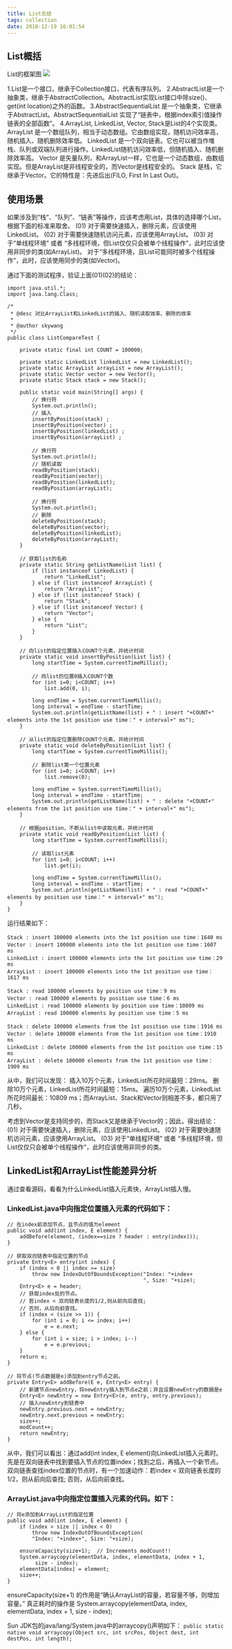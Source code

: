 ```yaml
---
title: List总结
tags: collection
date: 2018-12-19 16:01:54
---
```


## List概括
List的框架图
![](List总结/1.jpg)

1.List是一个接口，继承于Collection接口，代表有序队列。
2.AbstractList是一个抽象类，继承于AbstractCollection。AbstractList实现List接口中除size()、get(int location)之外的函数。
3.AbstractSequentialList 是一个抽象类，它继承于AbstractList。AbstractSequentialList 实现了“链表中，根据index索引值操作链表的全部函数”。
4.ArrayList, LinkedList, Vector, Stack是List的4个实现类。
ArrayList 是一个数组队列，相当于动态数组。它由数组实现，随机访问效率高，随机插入、随机删除效率低。
LinkedList 是一个双向链表。它也可以被当作堆栈、队列或双端队列进行操作。LinkedList随机访问效率低，但随机插入、随机删除效率高。
Vector 是矢量队列，和ArrayList一样，它也是一个动态数组，由数组实现。但是ArrayList是非线程安全的，而Vector是线程安全的。
Stack 是栈，它继承于Vector。它的特性是：先进后出(FILO, First In Last Out)。

## 使用场景
如果涉及到“栈”、“队列”、“链表”等操作，应该考虑用List，具体的选择哪个List，根据下面的标准来取舍。
(01) 对于需要快速插入，删除元素，应该使用LinkedList。
(02) 对于需要快速随机访问元素，应该使用ArrayList。
(03) 对于“单线程环境” 或者 “多线程环境，但List仅仅只会被单个线程操作”，此时应该使用非同步的类(如ArrayList)。
       对于“多线程环境，且List可能同时被多个线程操作”，此时，应该使用同步的类(如Vector)。
	   
通过下面的测试程序，验证上面(01)(02)的结论：
```
import java.util.*;
import java.lang.Class;

/*
 * @desc 对比ArrayList和LinkedList的插入、随机读取效率、删除的效率
 *
 * @author skywang
 */
public class ListCompareTest {

    private static final int COUNT = 100000;

    private static LinkedList linkedList = new LinkedList();
    private static ArrayList arrayList = new ArrayList();
    private static Vector vector = new Vector();
    private static Stack stack = new Stack();

    public static void main(String[] args) {
        // 换行符
        System.out.println();
        // 插入
        insertByPosition(stack) ;
        insertByPosition(vector) ;
        insertByPosition(linkedList) ;
        insertByPosition(arrayList) ;

        // 换行符
        System.out.println();
        // 随机读取
        readByPosition(stack);
        readByPosition(vector);
        readByPosition(linkedList);
        readByPosition(arrayList);

        // 换行符
        System.out.println();
        // 删除 
        deleteByPosition(stack);
        deleteByPosition(vector);
        deleteByPosition(linkedList);
        deleteByPosition(arrayList);
    }

    // 获取list的名称
    private static String getListName(List list) {
        if (list instanceof LinkedList) {
            return "LinkedList";
        } else if (list instanceof ArrayList) {
            return "ArrayList";
        } else if (list instanceof Stack) {
            return "Stack";
        } else if (list instanceof Vector) {
            return "Vector";
        } else {
            return "List";
        }
    }

    // 向list的指定位置插入COUNT个元素，并统计时间
    private static void insertByPosition(List list) {
        long startTime = System.currentTimeMillis();

        // 向list的位置0插入COUNT个数
        for (int i=0; i<COUNT; i++)
            list.add(0, i);

        long endTime = System.currentTimeMillis();
        long interval = endTime - startTime;
        System.out.println(getListName(list) + " : insert "+COUNT+" elements into the 1st position use time：" + interval+" ms");
    }

    // 从list的指定位置删除COUNT个元素，并统计时间
    private static void deleteByPosition(List list) {
        long startTime = System.currentTimeMillis();

        // 删除list第一个位置元素
        for (int i=0; i<COUNT; i++)
            list.remove(0);

        long endTime = System.currentTimeMillis();
        long interval = endTime - startTime;
        System.out.println(getListName(list) + " : delete "+COUNT+" elements from the 1st position use time：" + interval+" ms");
    }

    // 根据position，不断从list中读取元素，并统计时间
    private static void readByPosition(List list) {
        long startTime = System.currentTimeMillis();

        // 读取list元素
        for (int i=0; i<COUNT; i++)
            list.get(i);

        long endTime = System.currentTimeMillis();
        long interval = endTime - startTime;
        System.out.println(getListName(list) + " : read "+COUNT+" elements by position use time：" + interval+" ms");
    }
}
```

运行结果如下：
```
Stack : insert 100000 elements into the 1st position use time：1640 ms
Vector : insert 100000 elements into the 1st position use time：1607 ms
LinkedList : insert 100000 elements into the 1st position use time：29 ms
ArrayList : insert 100000 elements into the 1st position use time：1617 ms

Stack : read 100000 elements by position use time：9 ms
Vector : read 100000 elements by position use time：6 ms
LinkedList : read 100000 elements by position use time：10809 ms
ArrayList : read 100000 elements by position use time：5 ms

Stack : delete 100000 elements from the 1st position use time：1916 ms
Vector : delete 100000 elements from the 1st position use time：1910 ms
LinkedList : delete 100000 elements from the 1st position use time：15 ms
ArrayList : delete 100000 elements from the 1st position use time：1909 ms
```

从中，我们可以发现：
插入10万个元素，LinkedList所花时间最短：29ms。
删除10万个元素，LinkedList所花时间最短：15ms。
遍历10万个元素，LinkedList所花时间最长：10809 ms；而ArrayList、Stack和Vector则相差不多，都只用了几秒。

考虑到Vector是支持同步的，而Stack又是继承于Vector的；因此，得出结论：
(01) 对于需要快速插入，删除元素，应该使用LinkedList。
(02) 对于需要快速随机访问元素，应该使用ArrayList。
(03) 对于“单线程环境” 或者 “多线程环境，但List仅仅只会被单个线程操作”，此时应该使用非同步的类。

## LinkedList和ArrayList性能差异分析
通过查看源码，看看为什么LinkedList插入元素快，ArrayList插入慢。
### LinkedList.java中向指定位置插入元素的代码如下：
```
// 在index前添加节点，且节点的值为element
public void add(int index, E element) {
    addBefore(element, (index==size ? header : entry(index)));
}

// 获取双向链表中指定位置的节点
private Entry<E> entry(int index) {
    if (index < 0 || index >= size)
        throw new IndexOutOfBoundsException("Index: "+index+
                                            ", Size: "+size);
    Entry<E> e = header;
    // 获取index处的节点。
    // 若index < 双向链表长度的1/2,则从前向后查找;
    // 否则，从后向前查找。
    if (index < (size >> 1)) {
        for (int i = 0; i <= index; i++)
            e = e.next;
    } else {
        for (int i = size; i > index; i--)
            e = e.previous;
    }
    return e;
}

// 将节点(节点数据是e)添加到entry节点之前。
private Entry<E> addBefore(E e, Entry<E> entry) {
    // 新建节点newEntry，将newEntry插入到节点e之前；并且设置newEntry的数据是e
    Entry<E> newEntry = new Entry<E>(e, entry, entry.previous);
    // 插入newEntry到链表中
    newEntry.previous.next = newEntry;
    newEntry.next.previous = newEntry;
    size++;
    modCount++;
    return newEntry;
}
```

从中，我们可以看出：通过add(int index, E element)向LinkedList插入元素时。先是在双向链表中找到要插入节点的位置index；找到之后，再插入一个新节点。
双向链表查找index位置的节点时，有一个加速动作：若index < 双向链表长度的1/2，则从前向后查找; 否则，从后向前查找。

### ArrayList.java中向指定位置插入元素的代码。如下：
```
// 将e添加到ArrayList的指定位置
public void add(int index, E element) {
    if (index > size || index < 0)
        throw new IndexOutOfBoundsException(
        "Index: "+index+", Size: "+size);

    ensureCapacity(size+1);  // Increments modCount!!
    System.arraycopy(elementData, index, elementData, index + 1,
         size - index);
    elementData[index] = element;
    size++;
}
```
ensureCapacity(size+1) 的作用是“确认ArrayList的容量，若容量不够，则增加容量。”
真正耗时的操作是 System.arraycopy(elementData, index, elementData, index + 1, size - index);

Sun JDK包的java/lang/System.java中的arraycopy()声明如下：
`public static native void arraycopy(Object src, int srcPos, Object dest, int destPos, int length);`

